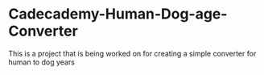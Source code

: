 # Cadecademy-Human-Dog-age-Converter
 This is a project that is being worked on for creating a simple converter for human to dog years
